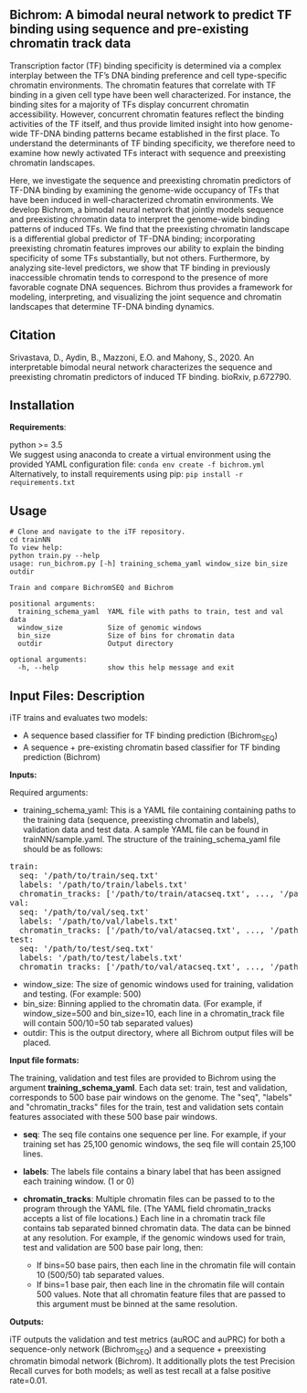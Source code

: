 ## Bichrom: A bimodal neural network to predict TF binding using sequence and pre-existing chromatin track data
Transcription factor (TF) binding specificity is determined via a complex interplay between the TF’s DNA binding preference and cell type-specific chromatin environments. The chromatin features that correlate with TF binding in a given cell type have been well characterized. For instance, the binding sites for a majority of TFs display concurrent chromatin accessibility. However, concurrent chromatin features reflect the binding activities of the TF itself, and thus provide limited insight into how genome-wide TF-DNA binding patterns became established in the first place. To understand the determinants of TF binding specificity, we therefore need to examine how newly activated TFs interact with sequence and preexisting chromatin landscapes.

Here, we investigate the sequence and preexisting chromatin predictors of TF-DNA binding by examining the genome-wide occupancy of TFs that have been induced in well-characterized chromatin environments. We develop Bichrom, a bimodal neural network that jointly models sequence and preexisting chromatin data to interpret the genome-wide binding patterns of induced TFs. We find that the preexisting chromatin landscape is a differential global predictor of TF-DNA binding; incorporating preexisting chromatin features improves our ability to explain the binding specificity of some TFs substantially, but not others. Furthermore, by analyzing site-level predictors, we show that TF binding in previously inaccessible chromatin tends to correspond to the presence of more favorable cognate DNA sequences. Bichrom thus provides a framework for modeling, interpreting, and visualizing the joint sequence and chromatin landscapes that determine TF-DNA binding dynamics.

## Citation
Srivastava, D., Aydin, B., Mazzoni, E.O. and Mahony, S., 2020. An interpretable bimodal neural network characterizes the sequence and preexisting chromatin predictors of induced TF binding. bioRxiv, p.672790.

## Installation
**Requirements**:  

python >= 3.5  
We suggest using anaconda to create a virtual environment using the provided YAML configuration file:
`conda env create -f bichrom.yml`  
Alternatively, to install requirements using pip: 
`pip install -r requirements.txt`

## Usage
```
# Clone and navigate to the iTF repository. 
cd trainNN  
To view help:   
python train.py --help
usage: run_bichrom.py [-h] training_schema_yaml window_size bin_size outdir

Train and compare BichromSEQ and Bichrom

positional arguments:
  training_schema_yaml  YAML file with paths to train, test and val data
  window_size           Size of genomic windows
  bin_size              Size of bins for chromatin data
  outdir                Output directory

optional arguments:
  -h, --help            show this help message and exit

```
  
## Input Files: Description  
iTF trains and evaluates two models: 
* A sequence based classifier for TF binding prediction (Bichrom<sub>SEQ</sub>)
* A sequence + pre-existing chromatin based classifier for TF binding prediction (Bichrom)

**Inputs:**  

Required arguments: 
* training_schema_yaml: This is a YAML file containing containing paths to the training data (sequence, preexisting chromatin and labels), validation data and test data. A sample YAML file can be found in trainNN/sample.yaml. The structure of the training_schema_yaml file should be as follows:  

<pre>
train:  
  seq: '/path/to/train/seq.txt'    
  labels: '/path/to/train/labels.txt'  
  chromatin_tracks: ['/path/to/train/atacseq.txt', ..., '/path/to/train/h3k27ac.txt']  
val: 
  seq: '/path/to/val/seq.txt'  
  labels: '/path/to/val/labels.txt'  
  chromatin_tracks: ['/path/to/val/atacseq.txt', ..., '/path/to/val/h3k27ac.txt'] 
test: 
  seq: '/path/to/test/seq.txt'  
  labels: '/path/to/test/labels.txt'  
  chromatin_tracks: ['/path/to/val/atacseq.txt', ..., '/path/to/test/h3k27ac.txt'] 
</pre>

* window_size: The size of genomic windows used for training, validation and testing. (For example: 500)
* bin_size: Binning applied to the chromatin data. (For example, if window_size=500 and bin_size=10, each line in a chromatin_track file will contain 500/10=50 tab separated values)
* outdir: This is the output directory, where all Bichrom output files will be placed. 

**Input file formats:**

The training, validation and test files are provided to Bichrom using the argument **training_schema_yaml**. Each data set: train, test and validation, corresponds to 500 base pair windows on the genome. The "seq", "labels" and "chromatin_tracks" files for the train, test and validation sets contain features associated with these 500 base pair windows. 

* **seq**: The seq file contains one sequence per line. For example, if your training set has 25,100 genomic windows, the seq file will contain 25,100 lines.  

* **labels**: The labels file contains a binary label that has been assigned each training window. (1 or 0)  

* **chromatin_tracks**: Multiple chromatin files can be passed to to the program through the YAML file. (The YAML field chromatin_tracks accepts a list of file locations.) Each line in a chromatin track file contains tab separated binned chromatin data. The data can be binned at any resolution. For example, if the genomic windows used for train, test and validation are 500 base pair long, then: 
  * If bins=50 base pairs, then each line in the chromatin file will contain 10 (500/50) tab separated values. 
  * If bins=1 base pair, then each line in the chromatin file will contain 500 values. Note that all chromatin feature files that are passed to this argument must be binned at the same resolution.  


**Outputs:**  

iTF outputs the validation and test metrics (auROC and auPRC) for both a sequence-only network (Bichrom<sub>SEQ</sub>) and a sequence + preexisting chromatin bimodal network (Bichrom). It additionally plots the test Precision Recall curves for both models; as well as test recall at a false positive rate=0.01. 
   


